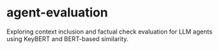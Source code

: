 # agent-evaluation
Exploring context inclusion and factual check evaluation for LLM agents using KeyBERT and BERT-based similarity.
